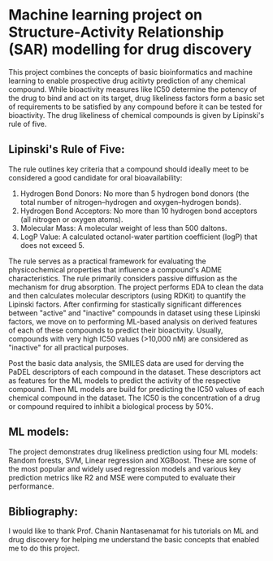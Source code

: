 # Machine learning project on Structure-Activity Relationship (SAR) modelling for drug discovery

This project combines the concepts of basic bioinformatics and machine learning to enable prospective drug acitivty prediction of any chemical compound. While bioactivity measures like IC50 determine the potency of the drug to bind and act on its target, drug likeliness factors form a basic set of requirements to be satisfied by any compound before it can be tested for bioactivity. The drug likeliness of chemical compounds is given by Lipinski's rule of five.

## Lipinski's Rule of Five: 
The rule outlines key criteria that a compound should ideally meet to be considered a good candidate for oral bioavailability:

1. Hydrogen Bond Donors: No more than 5 hydrogen bond donors (the total number of nitrogen–hydrogen and oxygen–hydrogen bonds).
2. Hydrogen Bond Acceptors: No more than 10 hydrogen bond acceptors (all nitrogen or oxygen atoms).
3. Molecular Mass: A molecular weight of less than 500 daltons.
4. LogP Value: A calculated octanol-water partition coefficient (logP) that does not exceed 5.


The rule serves as a practical framework for evaluating the physicochemical properties that influence a compound's ADME characteristics. The rule primarily considers passive diffusion as the mechanism for drug absorption. The project performs EDA to clean the data and then calculates molecular descriptors (using RDKit) to quantify the Lipinski factors. After confirming for stastically significant differences between "active" and "inactive" compounds in dataset using these Lipinski factors, we move on to performing ML-based analysis on derived features of each of these compounds to predict their bioactivity. Usually, compounds with very high IC50 values (>10,000 nM) are considered as "inactive" for all practical purposes. 

Post the basic data analysis, the SMILES data are used for derving the PaDEL descriptors of each compound in the dataset. These descriptors act as features for the ML models to predict the activity of the respective compound. Then ML models are build for predicting the IC50 values of each chemical compound in the dataset. The IC50 is the concentration of a drug or compound required to inhibit a biological process by 50%. 

 ## ML models:
 The project demonstrates drug likeliness prediction using four ML models: Random forests, SVM, Linear regression and XGBoost. These are some of the most popular and widely used regression models and  various key prediction metrics like R2 and MSE were computed to evaluate their performance.

## Bibliography:
I would like to thank Prof. Chanin Nantasenamat for his tutorials on ML and drug discovery for helping me understand the basic concepts that enabled me to do this project.

